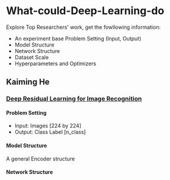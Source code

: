 # What-could-Deep-Learning-do

Explore Top Researchers' work, get the fowllowing information:
* An experiment base Problem Setting (Input, Output)
* Model Structure
* Network Structure
* Dataset Scale
* Hyperparameters and Optimizers

## Kaiming He
### [Deep Residual Learning for Image Recognition](https://www.cv-foundation.org/openaccess/content_cvpr_2016/papers/He_Deep_Residual_Learning_CVPR_2016_paper.pdf)
#### Problem Setting
* Input: Images \[224 by 224\]
* Output: Class Label \[n_class\]
#### Model Structure
A general Encoder structure
#### Network Structure
